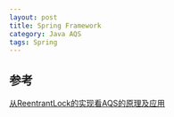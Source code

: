 ```yaml
---
layout: post
title: Spring Framework
category: Java AQS
tags: Spring
---
```


## 

## 参考
[从ReentrantLock的实现看AQS的原理及应用](https://tech.meituan.com/2019/12/05/aqs-theory-and-apply.html)